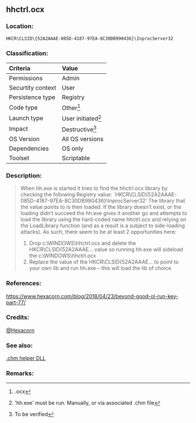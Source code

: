 ## hhctrl.ocx <!-- general "title" of the persistence. Good to be unique. -->
<!-- separate sections by two empty lines -->
<!-- do not remove empty sections  -->


### Location: <!-- where to find it -->
`HKCR\CLSID\{52A2AAAE-085D-4187-97EA-8C30DB990436}\InprocServer32`


### Classification: <!-- see "how it works" document. Empty lime must go next. -->

|Criteria|Value|
|:---|:---|
|Permissions|Admin|
|Securtity context| User|
|Persistence type| Registry |
|Code type|Other[^1]|
|Launch type|User initiated[^2]|
|Impact|Destructive[^3]|
|OS Version|All OS versions|
|Dependencies|OS only|
|Toolset|Scriptable|


### Description:<!-- add two EOLs or two spaces at the end of line to create a line break -->
> When hh.exe is started it tries to find the hhctrl.ocx library by checking the following Registry value: `HKCR\CLSID\{52A2AAAE-085D-4187-97EA-8C30DB990436}\InprocServer32'
> The library that the value points to is then loaded.
> If the library doesn’t exist, or the loading didn’t succeed the hh.exe gives it another go and attempts to load the library using the hard-coded name hhctrl.ocx and relying on the LoadLibrary function (and as a result is a subject to side-loading attacks).
> As such, there seem to be at least 2 opportunities here:
> 1. Drop c:\WINDOWS\hhctrl.ocx and delete the HKCR\CLSID\{52A2AAAE... value so running hh.exe will sideload the c:\WINDOWS\hhctrl.ocx
> 2. Replace the value of the HKCR\CLSID\{52A2AAAE… to point to your own lib and run hh.exe – this will load the lib of choice

### References: <!-- use <...> or [abc](https://...) syntax. Prepend with "- " when more than one -->
<https://www.hexacorn.com/blog/2018/04/23/beyond-good-ol-run-key-part-77/>


### Credits: <!-- use [abc](https://...) syntax. Prepend with "- " when more than one. -->
[@Hexacorn](https://twitter.com/Hexacorn)

### See also: <!-- if refering to the same repo, use [Name](file.md) syntax. -->
[.chm helper DLL](htmlhelpauthor.md)

### Remarks: <!-- see the usage in the "classification" section. Use only 1:1 references i.e. not refering to the same footnote from two different places -->
[^1]: .ocx
[^2]: 'hh.exe' must be run. Manually, or via associated .chm file
[^3]: To be verified
